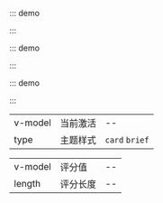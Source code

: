 ::: demo

<template>
  <lay-rate></lay-rate>
</template>

<script>
import { ref } from 'vue';

export default {
  setup() {

    return {
    }
  }
}
</script>

:::

::: demo

<template>
  <lay-rate v-model="all"></lay-rate> {{all}}
</template>

<script>
import { ref } from 'vue'

export default {
  setup() {

    const all = ref(4)

    return {
      all
    }
  }
}
</script>

:::

::: demo

<template>
  <lay-rate v-model="all2" length=10></lay-rate> {{all2}}
</template>

<script>
import { ref } from 'vue';

export default {
  setup() {

    const all2 = ref(4);

    return {
      all2
    }
  }
}
</script>

:::

|         |          |                |
| ------- | -------- | -------------- |
| v-model | 当前激活 | --             |
| type    | 主题样式 | `card` `brief` |

|         |          |     |
| ------- | -------- | --- |
| v-model | 评分值   | --  |
| length  | 评分长度 | --  |
